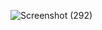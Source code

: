 ![Screenshot (292)](https://github.com/user-attachments/assets/989e8c3d-2b8f-4b5e-b8ca-1604fe8c83b7)
